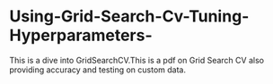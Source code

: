 # Using-Grid-Search-Cv-Tuning-Hyperparameters-
This is a dive into GridSearchCV.This is a pdf on Grid Search CV also providing accuracy and testing on custom data.
